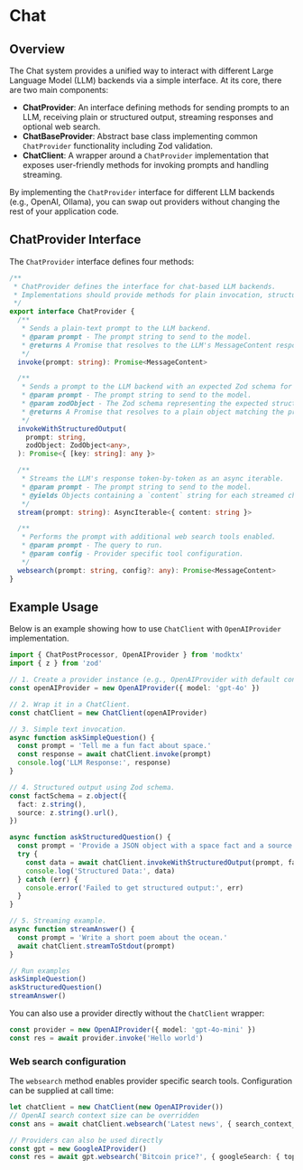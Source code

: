 # Chat

## Overview

The Chat system provides a unified way to interact with different Large Language Model (LLM) backends via a simple interface. At its core, there are two main components:

- **ChatProvider**: An interface defining methods for sending prompts to an LLM, receiving plain or structured output, streaming responses and optional web search.
- **ChatBaseProvider**: Abstract base class implementing common `ChatProvider` functionality including Zod validation.
- **ChatClient**: A wrapper around a `ChatProvider` implementation that exposes user-friendly methods for invoking prompts and handling streaming.

By implementing the `ChatProvider` interface for different LLM backends (e.g., OpenAI, Ollama), you can swap out providers without changing the rest of your application code.

## ChatProvider Interface

The `ChatProvider` interface defines four methods:

```ts
/**
 * ChatProvider defines the interface for chat-based LLM backends.
 * Implementations should provide methods for plain invocation, structured output, and streaming.
 */
export interface ChatProvider {
  /**
   * Sends a plain-text prompt to the LLM backend.
   * @param prompt - The prompt string to send to the model.
   * @returns A Promise that resolves to the LLM's MessageContent response.
   */
  invoke(prompt: string): Promise<MessageContent>

  /**
   * Sends a prompt to the LLM backend with an expected Zod schema for structured JSON output.
   * @param prompt - The prompt string to send to the model.
   * @param zodObject - The Zod schema representing the expected structure of the JSON response.
   * @returns A Promise that resolves to a plain object matching the provided schema.
   */
  invokeWithStructuredOutput(
    prompt: string,
    zodObject: ZodObject<any>,
  ): Promise<{ [key: string]: any }>

  /**
   * Streams the LLM's response token-by-token as an async iterable.
   * @param prompt - The prompt string to send to the model.
   * @yields Objects containing a `content` string for each streamed chunk.
   */
  stream(prompt: string): AsyncIterable<{ content: string }>

  /**
   * Performs the prompt with additional web search tools enabled.
   * @param prompt - The query to run.
   * @param config - Provider specific tool configuration.
   */
  websearch(prompt: string, config?: any): Promise<MessageContent>
}
```

## Example Usage

Below is an example showing how to use `ChatClient` with `OpenAIProvider` implementation.

```ts
import { ChatPostProcessor, OpenAIProvider } from 'modktx'
import { z } from 'zod'

// 1. Create a provider instance (e.g., OpenAIProvider with default config).
const openAIProvider = new OpenAIProvider({ model: 'gpt-4o' })

// 2. Wrap it in a ChatClient.
const chatClient = new ChatClient(openAIProvider)

// 3. Simple text invocation.
async function askSimpleQuestion() {
  const prompt = 'Tell me a fun fact about space.'
  const response = await chatClient.invoke(prompt)
  console.log('LLM Response:', response)
}

// 4. Structured output using Zod schema.
const factSchema = z.object({
  fact: z.string(),
  source: z.string().url(),
})

async function askStructuredQuestion() {
  const prompt = 'Provide a JSON object with a space fact and a source URL.'
  try {
    const data = await chatClient.invokeWithStructuredOutput(prompt, factSchema)
    console.log('Structured Data:', data)
  } catch (err) {
    console.error('Failed to get structured output:', err)
  }
}

// 5. Streaming example.
async function streamAnswer() {
  const prompt = 'Write a short poem about the ocean.'
  await chatClient.streamToStdout(prompt)
}

// Run examples
askSimpleQuestion()
askStructuredQuestion()
streamAnswer()
```

You can also use a provider directly without the `ChatClient` wrapper:

```ts
const provider = new OpenAIProvider({ model: 'gpt-4o-mini' })
const res = await provider.invoke('Hello world')
```

### Web search configuration

The `websearch` method enables provider specific search tools. Configuration can be supplied at call time:

```ts
let chatClient = new ChatClient(new OpenAIProvider())
// OpenAI search context size can be overridden
const ans = await chatClient.websearch('Latest news', { search_context_size: 'large' })

// Providers can also be used directly
const gpt = new GoogleAIProvider()
const res = await gpt.websearch('Bitcoin price?', { googleSearch: { topN: 5 } })
```
